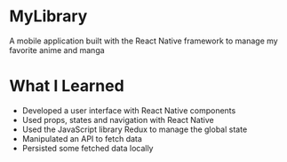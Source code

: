 # MyLibrary

A mobile application built with the React Native framework to manage my favorite anime and manga

# What I Learned

* Developed a user interface with React Native components
* Used props, states and navigation with React Native
* Used the JavaScript library Redux to manage the global state
* Manipulated an API to fetch data
* Persisted some fetched data locally